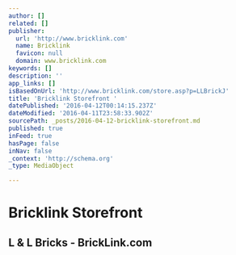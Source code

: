 ```yaml
---
author: []
related: []
publisher:
  url: 'http://www.bricklink.com'
  name: Bricklink
  favicon: null
  domain: www.bricklink.com
keywords: []
description: ''
app_links: []
isBasedOnUrl: 'http://www.bricklink.com/store.asp?p=LLBrickJ'
title: 'Bricklink Storefront '
datePublished: '2016-04-12T00:14:15.237Z'
dateModified: '2016-04-11T23:58:33.902Z'
sourcePath: _posts/2016-04-12-bricklink-storefront.md
published: true
inFeed: true
hasPage: false
inNav: false
_context: 'http://schema.org'
_type: MediaObject

---
```

# Bricklink Storefront 

<article style=""><h1>L &amp; L Bricks - BrickLink.com</h1></article>